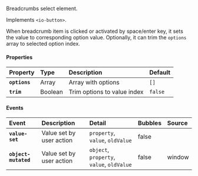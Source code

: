Breadcrumbs select element.

Implements `<io-button>`.

<io-element-demo element="io-breadcrumbs" properties='{"value": 1, "options": [1,2,3], "trim": false}'></io-element-demo>

<io-element-demo element="io-breadcrumbs" properties='{"value": 1, "options": [{"value": 1, "label": "one"}, {"value": 2, "label": "two"}, {"value": 3, "label": "three"}], "trim": true}'></io-element-demo>

When breadcrumb item is clicked or activated by space/enter key, it sets the value to corresponding option value. Optionally, it can trim the `options` array to selected option index.

#### Properties ####

| Property | Type | Description | Default |
|:---------|:-----|:------------|:--------|
| **`options`** | Array    | Array with options          | `[]` |
| **`trim`**    | Boolean  | Trim options to value index | `false` |

#### Events ####

| Event | Description | Detail | Bubbles | Source |
|:------|:------------|:-------|:--------|:-------|
| **`value-set`** | Value set by user action | `property`, `value`, `oldValue` | false ||
| **`object-mutated`** | Value set by user action | `object`, `property`, `value`, `oldValue` | false | window |

